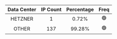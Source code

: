 | Data Center | IP Count | Percentage | Freq |
|:------------:|:--------:|:-----------:|:-----:|
| HETZNER | 1 | 0.72% | 🟢 |
| OTHER | 137 | 99.28% | 🟢 |